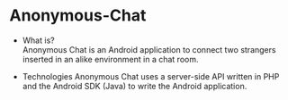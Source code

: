Anonymous-Chat
==============

- What is?<br />
Anonymous Chat is an Android application to connect two strangers inserted in an alike environment in a chat room.

- Technologies
Anonymous Chat uses a server-side API written in PHP and the Android SDK (Java) to write the Android application.

